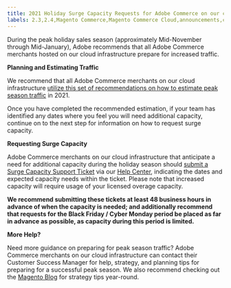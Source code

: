 ```yaml
---
title: 2021 Holiday Surge Capacity Requests for Adobe Commerce on our cloud infrastructure
labels: 2.3,2.4,Magento Commerce,Magento Commerce Cloud,announcements,capacity,infrastructure,performance,request,Adobe Commerce,cloud infrastructure
---
```


During the peak holiday sales season (approximately Mid-November through Mid-January), Adobe recommends that all Adobe Commerce merchants hosted on our cloud infrastructure prepare for increased traffic.

 **Planning and Estimating Traffic**  

We recommend that all Adobe Commerce merchants on our cloud infrastructure [utilize this set of recommendations on how to estimate peak season traffic](https://magento.com/blog/best-practices/five-ps-peak-season-performance-guide-preparing-your-infrastructure-high) in 2021.

Once you have completed the recommended estimation, if your team has identified any dates where you feel you will need additional capacity, continue on to the next step for information on how to request surge capacity.

 **Requesting Surge Capacity**

Adobe Commerce merchants on our cloud infrastructure that anticipate a need for additional capacity during the holiday season should [submit a Surge Capacity Support Ticket](https://support.magento.com/hc/en-us/articles/360041138511-How-to-request-temporary-additional-cloud-capacity-for-Magento-Commerce-Cloud) via our [Help Center](https://support.magento.com/hc/en-us), indicating the dates and expected capacity needs within the ticket. Please note that increased capacity will require usage of your licensed overage capacity.

**We recommend submitting these tickets at least 48 business hours in advance of when the capacity is needed; and additionally recommend that requests for the Black Friday / Cyber Monday period be placed as far in advance as possible, as capacity during this period is limited.**

 **More Help?**  

Need more guidance on preparing for peak season traffic? Adobe Commerce merchants on our cloud infrastructure can contact their Customer Success Manager for help, strategy, and planning tips for preparing for a successful peak season. We also recommend checking out the [Magento Blog](https://magento.com/blog) for strategy tips year-round.
